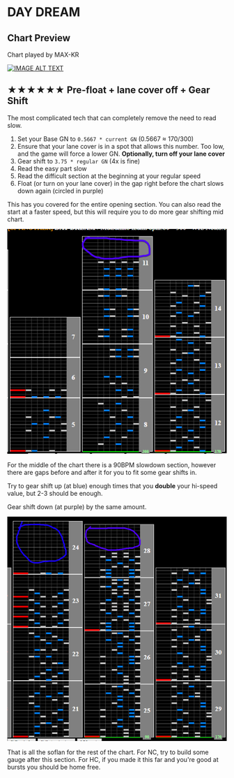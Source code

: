 # DAY DREAM

## Chart Preview

Chart played by MAX-KR

[![IMAGE ALT TEXT](http://img.youtube.com/vi/687wI876Bgk/0.jpg)](https://youtu.be/687wI876Bgk?t=19 "[IIDX 22 PENDUAL] DAY DREAM SPA Fullcombo !!")

## ★★★★★★ Pre-float + lane cover off + Gear Shift

The most complicated tech that can completely remove the need to read slow.

1. Set your Base GN to `0.5667 * current GN` (0.5667 ≈ 170/300)
2. Ensure that your lane cover is in a spot that allows this number. Too low, and the game will force a lower GN. **Optionally, turn off your lane cover**
3. Gear shift to `3.75 * regular GN` (4x is fine)
4. Read the easy part slow
5. Read the difficult section at the beginning at your regular speed
6. Float (or turn on your lane cover) in the gap right before the chart slows down again (circled in purple)

This has you covered for the entire opening section. You can also read the start at a faster speed, but this will require you to do more gear shifting mid chart.

![DAY DREAM float spot](DD1.png "DAY DREAM float spot")

For the middle of the chart there is a 90BPM slowdown section, however there are gaps before and after it for you to fit some gear shifts in.

Try to gear shift up (at blue) enough times that you **double** your hi-speed value, but 2-3 should be enough.

Gear shift down (at purple) by the same amount.

![DAY DREAM GS](DD2.png "DAY DREAM Gear Shift spot")

That is all the soflan for the rest of the chart. For NC, try to build some gauge after this section. For HC, if you made it this far and you're good at bursts you should be home free.
